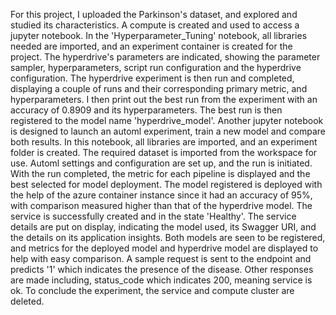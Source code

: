 For this project, I uploaded the Parkinson's dataset, and explored and studied its characteristics. A compute is created and used to access a jupyter notebook. In the 'Hyperparameter_Tuning' notebook, all libraries needed are imported, and an experiment container is created for the project. The hyperdrive's parameters are indicated, showing the parameter sampler, hyperparameters, script run configuration and the hyperdrive configuration. The hyperdrive experiment is then run and completed, displaying a couple of runs and their corresponding primary metric, and hyperparameters. I then print out the best run from the experiment with an accuracy of 0.8909 and its hyperparameters. The best run is then registered to the model name 'hyperdrive_model'. Another jupyter notebook is designed to launch an automl experiment, train a new model and compare both results. In this notebook, all libraries are imported, and an experiment folder is created. The required dataset is imported from the workspace for use. Automl settings and configuration are set up, and the run is initiated. With the run completed, the metric for each pipeline is displayed and the best selected for model deployment. The model registered is deployed with the help of the azure container instance since it had an accuracy of 95%, with comparison measured higher than that of the hyperdrive model. The service is successfully created and in the state 'Healthy'. The service details are put on display, indicating the model used, its Swagger URI, and the details on its application insights. Both models are seen to be registered, and metrics for the deployed model and hyperdrive model are displayed to help with easy comparison. A sample request is sent to the endpoint and predicts '1' which indicates the presence of the disease. Other responses are made including, status_code which indicates 200, meaning service is ok. To conclude the experiment, the service and compute cluster are deleted.

 
